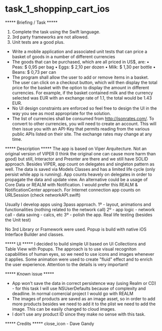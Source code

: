 # task_1_shoppinp_cart_ios

***** Briefing / Task *****
1. Complete the task using the Swift language.
2. 3rd party frameworks are not allowed.
3. Unit tests are a good plus.

- Write a mobile application and associated unit tests that can price a basket of goods in a number of different currencies
- The goods that can be purchased, which are all priced in US$, are:
  • Peas: $ 0,95 per bag
  • Eggs: $ 2,10 per dozen
  • Milk: $ 1,30 per bottle
  • Beans: $ 0,73 per can
- The program shall allow the user to add or remove items in a basket. The user can click on a checkout button, which will then display the total price for the basket with the option to display the amount in different currencies. For example, if the basket contained milk and the currency selected was EUR with an exchange rate of 1.1, the total would be 1.43 EUR.
- No UI design constraints are enforced so feel free to design the UI in the way you see as most appropriate for the solution.
- The list of currencies shall be consumed from http://jsonrates.com/. To convert to other currencies, you will need to create an account. This will then issue you with an API-Key that permits reading from the various public APIs listed on their site. The exchange rates may change at any time.





***** Description *****
The app is based on Viper Arquitecture. Not an original version of VIPER (I think the original one can cause more harm than good) but still, Interactor and Presnter are there and we still have SOLID approach.
Besides VIPER, app count on delegates and singleton pattern as well.
The data is saved via Models Classes and has a limited life cycle (only persist while app is running).
App counts heavely on delegates in order to propagate the data and update view.
An alternative could be a usage of Core Data or REALM with Notification. I would prefer this REALM & NotificationCenter approach.
For Internet connection app counts on URLSession (check networkAPI.swift)

Usually I develop apps using 3pass approach.
1º - layout, animations and functionalities (nothing related to the network call)
2º - app logic - network call - data saving - calcs, etc
3º - polish the app. Real life testing (besides the Unit test)

No 3rd Library or Framework were used.
Popup is build with native iOS Interface Builder and classes.




***** UI *****
I decided to build simple UI based on UI Collections and Table View with Popups.
The approach is to use visual recogniton capabilities of human eyes, so we need to use icons and images whenever it applies.
Some animation were used to create "fluid" effect and to enrich the user experience. Attention to the details is very important!




***** Known issue *****
- App won't save the data in correct persistence way (using Realm or CD) - for this task I will use NSUserDefaults because of complexity and deadline. In normal comercial project I would go with REALM
- The images of products are saved as an image asset, so in order to add more products besides we need to add it to the plist we need to add the image. This can be easily changed to cloud images.
- I don't use any product ID since they make no sense with this task.




***** Credits *****
close_icon - Dave Gandy
